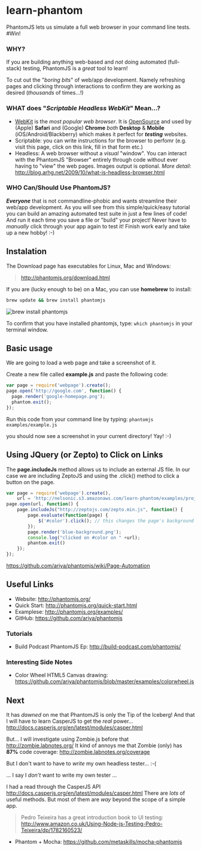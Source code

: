 learn-phantom
=============

PhantomJS lets us simulate a full web browser in your command line tests. #Win!

### WHY?

If you are building anything web-based and *not* doing
automated (full-stack) testing, PhantomJS is a *great* tool to learn!

To cut out the "*boring bits*" of web/app development.
Namely refreshing pages and clicking through interactions to confirm
they are working as desired (*thousands* of times...!)


### WHAT does "*Scriptable Headless WebKit*" Mean...?

- [WebKit](https://github.com/WebKit/webkit) is the *most popular web browser*.
It is [OpenSource](https://github.com/WebKit/webkit) and 
used by (Apple) **Safari** and (Google) **Chrome** *both* **Desktop** & 
**Mobile** (iOS/Android/Blackberry) which makes it perfect for ***testing*** 
websites.
- Scriptable: you can write instructions for the browser to perfomr 
(e.g. visit this page, click on this link, fill in that form etc.)
- Headless: A web browser without a *visual* "window". 
You can interact with the PhantomJS "Browser" entirely through code 
without ever having to "view" the web pages. Images output is optional. 
*More detail*: http://blog.arhg.net/2009/10/what-is-headless-browser.html


### WHO Can/Should Use PhantomJS?

***Everyone*** that is not commandline-phobic and wants streamline their 
web/app development. As you will see from this simple/quick/easy tutorial 
you can build an amazing automated test suite in just a few lines of code!
And run it each time you save a file or "build" your project!
Never have to *manually* click through your app again to test it!
Finish work early and take up a new hobby! :-)


## Instalation

The Download page has executables for Linux, Mac and Windows:

> http://phantomjs.org/download.html

If you are (lucky enough to be) on a Mac, you can use **homebrew** to install:
```sh
brew update && brew install phantomjs
```

![brew install phantomjs](http://i.imgur.com/h9yiZNj.png "Brew install phantomjs")

To confirm that you have installed phantomjs, type: `which phantomjs`
in your terminal window.
<!-- ![which phantomjs](http://i.imgur.com/wd5RsOV.png "which phantomjs") -->


## Basic usage

We are going to load a web page and take a screenshot of it.

Create a new file called **example.js** and paste the following code:
```javascript
var page = require('webpage').create();
page.open('http://google.com', function() {
  page.render('google-homepage.png');
  phantom.exit();
});
```

Run this code from your command line by typing: `phantomjs examples/example.js`

you should now see a screenshot in your current directory! Yay! :-)

##  Using JQuery (or Zepto) to Click on Links

The **page.includeJs** method allows us to include an external JS file.
In our case we are including ZeptoJS and using the .click() method 
to click a button on the page.

```javascript
var page = require('webpage').create(),
    url = 'http://nelsonic.s3.amazonaws.com/learn-phantom/examples/project/index.html';
page.open(url, function() {
    page.includeJs("http://zeptojs.com/zepto.min.js", function() {
        page.evaluate(function(page) {
            $('#color').click(); // this changes the page's background color.
        });
        page.render('blue-background.png');
        console.log("clicked on #color on " +url);
        phantom.exit()
    });
});
```

https://github.com/ariya/phantomjs/wiki/Page-Automation





## Useful Links

- Website: http://phantomjs.org/
- Quick Start: http://phantomjs.org/quick-start.html
- Examplese: http://phantomjs.org/examples/
- GitHub:  https://github.com/ariya/phantomjs

### Tutorials

- Build Podcast PhantomJS Ep: http://build-podcast.com/phantomjs/

### Interesting Side Notes

- Color Wheel HTML5 Canvas drawing: 
https://github.com/ariya/phantomjs/blob/master/examples/colorwheel.js

## Next

It has *dawned* on me that PhantomJS is only the Tip of the Iceberg!
And that I will have to learn CasperJS to get the *real* power...
http://docs.casperjs.org/en/latest/modules/casper.html

But... I will investigate using Zombie.js before that
http://zombie.labnotes.org/
It kind of annoys me that Zombie (only) has **87%** code coverage: 
http://zombie.labnotes.org/coverage

But I don't want to have to *write* my own headless tester... :-(

... I say I *don't* want to write my own tester ...

I had a read through the CasperJS API 
http://docs.casperjs.org/en/latest/modules/casper.html
There are *lots* of useful methods. 
But most of them are *way* beyond the scope of a simple app.

> Pedro Teixeira has a great introduction book to UI testing:
http://www.amazon.co.uk/Using-Node-js-Testing-Pedro-Teixeira/dp/1782160523/

- Phantom + Mocha: https://github.com/metaskills/mocha-phantomjs